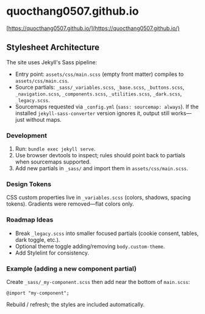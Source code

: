 # quocthang0507.github.io

[https://quocthang0507.github.io/](https://quocthang0507.github.io/)

## Stylesheet Architecture

The site uses Jekyll's Sass pipeline:

- Entry point: `assets/css/main.scss` (empty front matter) compiles to `assets/css/main.css`.
- Source partials: `_sass/_variables.scss`, `_base.scss`, `_buttons.scss`, `_navigation.scss`, `_components.scss`, `_utilities.scss`, `_dark.scss`, `_legacy.scss`.
- Sourcemaps requested via `_config.yml` (`sass: sourcemap: always`). If the installed `jekyll-sass-converter` version ignores it, output still works—just without maps.

### Development

1. Run: `bundle exec jekyll serve`.
2. Use browser devtools to inspect; rules should point back to partials when sourcemaps supported.
3. Add new partials in `_sass/` and import them in `assets/css/main.scss`.

### Design Tokens

CSS custom properties live in `_variables.scss` (colors, shadows, spacing tokens). Gradients were removed—flat colors only.

### Roadmap Ideas

- Break `_legacy.scss` into smaller focused partials (cookie consent, tables, dark toggle, etc.).
- Optional theme toggle adding/removing `body.custom-theme`.
- Add Stylelint for consistency.

### Example (adding a new component partial)

Create `_sass/_my-component.scss` then add near the bottom of `main.scss`:

`@import "my-component";`

Rebuild / refresh; the styles are included automatically.

